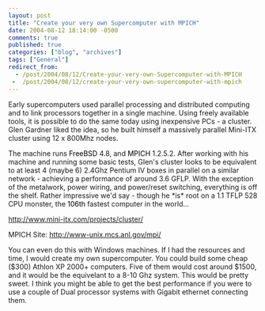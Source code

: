 ```yaml
---
layout: post
title: "Create your very own Supercomputer with MPICH"
date: 2004-08-12 18:14:00 -0500
comments: true
published: true
categories: ["blog", "archives"]
tags: ["General"]
redirect_from: 
  - /post/2004/08/12/Create-your-very-own-Supercomputer-with-MPICH
 -  /post/2004/08/12/create-your-very-own-supercomputer-with-mpich
---
```

<!-- more -->
<P class=story1>Early supercomputers used parallel processing and distributed computing and to link processors together in a single machine. Using freely available tools, it is possible to do the same today using inexpensive PCs - a cluster. Glen Gardner liked the idea, so he built himself a massively parallel Mini-ITX cluster using 12 x 800Mhz nodes.</P>
<P class=story1>The machine runs <A style="COLOR: #eeeeee" href="http://www.mini-itx.com/link.asp?site=www.freebsd.org" target=_blank><FONT color=#000000>FreeBSD</FONT></A> 4.8, and <A style="COLOR: #eeeeee" href="http://www.mini-itx.com/link.asp?site=www-unix.mcs.anl.gov/mpi" target=_blank><FONT color=#000000>MPICH</FONT></A> 1.2.5.2. After working with his machine and running some basic tests, Glen's cluster looks to be equivalent to at least 4 (maybe 6) 2.4Ghz Pentium IV boxes in parallel on a similar network - achieving a performance of around 3.6 GFLP. With the exception of the metalwork, power wiring, and power/reset switching, everything is off the shelf. Rather impressive we'd say - though he *is* root on a 1.1 TFLP 528 CPU monster, the<FONT color=#000000> </FONT><A style="COLOR: #eeeeee" href="http://www.mini-itx.com/link.asp?site=www.top500.org/list/2003/11/" target=_blank><FONT color=#000000>106th</FONT></A> fastest computer in the world... </P>
<P><A href="http://www.mini-itx.com/projects/cluster/">http://www.mini-itx.com/projects/cluster/</A></P>
<P>MPICH Site: <A href="http://www-unix.mcs.anl.gov/mpi/">http://www-unix.mcs.anl.gov/mpi/</A></P>
<P>You can even do this with Windows machines. If I had the resources and time, I would create my own supercomputer. You could build some cheap ($300) Athlon&nbsp;XP 2000+ computers. Five of them would cost around $1500, and it would be the equivelant to a 8-10 Ghz system. This would be pretty sweet. I think you might be able to get the best performance if you were to use a couple of Dual processor systems with Gigabit ethernet connecting them.</P>
